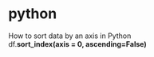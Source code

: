 # python

How to sort data by an axis in Python<br/>
df.<b>sort_index<b/>(axis = 0, ascending=False)<p/>


